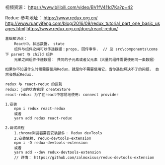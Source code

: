 视频资源：
    https://www.bilibili.com/video/BV1fV411d7Ka?p=42

Redux:
    参考地址：
        https://www.redux.org.cn/
        http://www.ruanyifeng.com/blog/2016/09/redux_tutorial_part_one_basic_usages.html
        https://www.redux.org.cn/docs/react-redux/

    基础知识点：
        React中，状态数据， state
        组件与组件之间可以传递数据：props, 回传事件.  // 见 src\components\coms 下 parent 与 child 组件
        兄弟之间组件传递数据： 共同的子元素或者父元素（大量的组件需要使用同一条数据）
        
    如果你不知道什么时候需要使用Redux，就是你不需要使用它，当你遇到解决不了的问题， 自然会想起Redux. 

    redux 与 react-redux 的区别
    redux: js的状态管理 createStore
    react-redux: 为了在react中容易地使用: connect provider

    1.安装
        npm i redux react-redux
        或者
        yarn add redux react-redux

    2.调试流程
        1.chrome浏览器需要安装插件： Redux devTools
        2.安装依赖, redux-devtools-extension
        npm i -D redux-devtools-extension 
        或者
        yarn add --dev redux-devtools-extension
        // 详情： https://github.com/zalmoxisus/redux-devtools-extension
